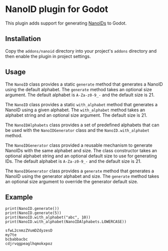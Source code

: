 # NanoID plugin for Godot

This plugin adds support for generating [NanoIDs](https://github.com/ai/nanoid)
to Godot.

## Installation

Copy the `addons/nanoid` directory into your project's `addons` directory and
then enable the plugin in project settings.

## Usage

The `NanoID` class provides a static `generate` method that generates a NanoID
using the default alphabet. The `generate` method takes an optional size
argument. The default alphabet is `A-Za-z0-9_-` and the default size is 21.

The `NanoID` class provides a static `with_alphabet` method that generates a
NanoID using a given alphabet. The `with_alphabet` method takes an alphabet
string and an optional size argument. The default size is 21.

The `NanoIDAlphabets` class provides a set of predefined alphabets that can be
used with the `NanoIDGenerator` class and the `NanoID.with_alphabet` method.

The `NanoIDGenerator` class provided a reusable mechanism to generate NanoIDs
with the same alphabet and size. The class constructor takes an optional
alphabet string and an optional default size to use for generating IDs. The
default alphabet is `A-Za-z0-9_-` and the default size is 21.

The `NanoIDGenerator` class provides a `generate` method that generates a
NanoID using the generator alphabet and size. The `generate` method takes an
optional size argument to override the generator default size.

## Example

```gdscript
print(NanoID.generate())
print(NanoID.generate(5))
print(NanoID.with_alphabet("abc", 10))
print(NanoID.with_alphabet(NanoIDAlphabets.LOWERCASE))
```

```text
sfwL2cnmzZVumDZdyzesD
my7te
bcbabbacbc
cdjrvqgpeaglhqmokxpoz
```
